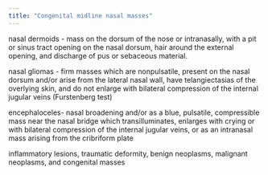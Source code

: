 ```yaml
---
title: "Congenital midline nasal masses"
---
```

nasal dermoids - mass on the dorsum of the nose or intranasally, with a pit or sinus tract opening on the nasal dorsum, hair around the external opening, and discharge of pus or sebaceous material.

nasal gliomas - firm masses which are nonpulsatile, present on the nasal dorsum and/or arise from the lateral nasal wall, have telangiectasias of the overlying skin, and do not enlarge with bilateral compression of the internal jugular veins (Furstenberg test)

encephaloceles- nasal broadening and/or as a blue, pulsatile, compressible mass near the nasal bridge which transilluminates, enlarges with crying or with bilateral compression of the internal jugular veins, or as an intranasal mass arising from the cribriform plate

inflammatory lesions, traumatic deformity, benign neoplasms, malignant neoplasms, and congenital masses

